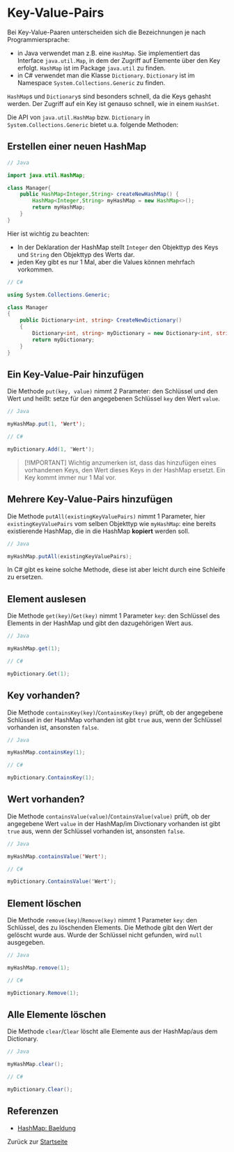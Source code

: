 # Key-Value-Pairs

Bei Key-Value-Paaren unterscheiden sich die Bezeichnungen je nach Programmiersprache:
- in Java verwendet man z.B. eine `HashMap`. Sie implementiert das Interface `java.util.Map`, in dem der Zugriff auf Elemente über den Key erfolgt. `HashMap` ist im Package `java.util` zu finden.
- in C# verwendet man die Klasse `Dictionary`. `Dictionary` ist im Namespace `System.Collections.Generic` zu finden.

`HashMap`s und `Dictionary`s sind besonders schnell, da die Keys gehasht werden. Der Zugriff auf ein Key ist genauso schnell, wie in einem `HashSet`. 

Die API von `java.util.HashMap` bzw. `Dictionary` in `System.Collections.Generic` bietet u.a. folgende Methoden:

## Erstellen einer neuen HashMap

```Java
// Java

import java.util.HashMap;

class Manager{
    public HashMap<Integer,String> createNewHashMap() {
        HashMap<Integer,String> myHashMap = new HashMap<>();
        return myHashMap;
    }
}
```
Hier ist wichtig zu beachten:
- In der Deklaration der HashMap stellt `Integer` den Objekttyp des Keys und `String` den Objekttyp des Werts dar.
- jeden Key gibt es nur 1 Mal, aber die Values können mehrfach vorkommen.

```csharp
// C# 

using System.Collections.Generic;

class Manager
{
    public Dictionary<int, string> CreateNewDictionary()
    {
        Dictionary<int, string> myDictionary = new Dictionary<int, string>();
        return myDictionary;
    }
}
```

## Ein Key-Value-Pair hinzufügen

Die Methode `put(key, value)` nimmt 2 Parameter: den Schlüssel und den Wert und heißt: setze für den angegebenen Schlüssel `key` den Wert `value`.

```Java
// Java

myHashMap.put(1, 'Wert');
```


```csharp
// C#

myDictionary.Add(1, 'Wert');
```

> [!IMPORTANT] Wichtig anzumerken ist, dass das hinzufügen eines vorhandenen Keys, den Wert dieses Keys in der HashMap ersetzt. Ein Key kommt immer nur 1 Mal vor.

## Mehrere Key-Value-Pairs hinzufügen

Die Methode `putAll(existingKeyValuePairs)` nimmt 1 Parameter, hier `existingKeyValuePairs` vom selben Objekttyp wie `myHashMap`: eine bereits existierende HashMap, die in die HashMap **kopiert** werden soll.

```Java
// Java

myHashMap.putAll(existingKeyValuePairs);
```

In C# gibt es keine solche Methode, diese ist aber leicht durch eine Schleife zu ersetzen.

## Element auslesen

Die Methode `get(key)`/`Get(key)` nimmt 1 Parameter `key`: den Schlüssel des Elements in der HashMap und gibt den dazugehörigen Wert aus.

```Java
// Java

myHashMap.get(1);
```
```csharp
// C# 

myDictionary.Get(1);
```

## Key vorhanden?

Die Methode `containsKey(key)`/`ContainsKey(key)` prüft, ob der angegebene Schlüssel in der HashMap vorhanden ist gibt `true` aus, wenn der Schlüssel vorhanden ist, ansonsten `false`.

```Java
// Java

myHashMap.containsKey(1);
```
```csharp
// C# 

myDictionary.ContainsKey(1);
```

## Wert vorhanden?

Die Methode `containsValue(value)`/`ContainsValue(value)` prüft, ob der angegebene Wert `value` in der HashMap/im Divctionary vorhanden ist gibt `true` aus, wenn der Schlüssel vorhanden ist, ansonsten `false`.

```Java
// Java

myHashMap.containsValue('Wert');
```
```csharp
// C# 

myDictionary.ContainsValue('Wert');
```

## Element löschen

Die Methode `remove(key)`/`Remove(key)` nimmt 1 Parameter `key`: den Schlüssel, des zu löschenden Elements. Die Methode gibt den Wert der gelöscht wurde aus. Wurde der Schlüssel nicht gefunden, wird `null` ausgegeben.

```Java
// Java

myHashMap.remove(1);
```

```csharp
// C# 

myDictionary.Remove(1);
```

## Alle Elemente löschen

Die Methode `clear`/`Clear` löscht alle Elemente aus der HashMap/aus dem Dictionary.

```Java
// Java

myHashMap.clear();
```
```csharp
// C# 

myDictionary.Clear();
```

## Referenzen

- [HashMap: Baeldung](https://www.geeksforgeeks.org/java-util-hashmap-in-java-with-examples/?ref=lbp)

Zurück zur [Startseite](README.md)
